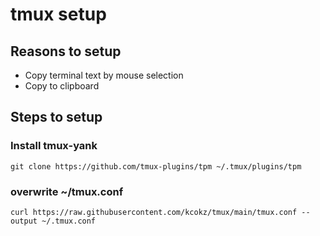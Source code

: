 # tmux setup
## Reasons to setup
- Copy terminal text by mouse selection
- Copy to clipboard
## Steps to setup
### Install tmux-yank
```
git clone https://github.com/tmux-plugins/tpm ~/.tmux/plugins/tpm
```
### overwrite ~/tmux.conf
```
curl https://raw.githubusercontent.com/kcokz/tmux/main/tmux.conf --output ~/.tmux.conf
```
